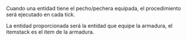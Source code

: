 Cuando una entidad tiene el pecho/pechera equipada, el procedimiento será ejecutado en cada tick.

La entidad proporcionada será la entidad que equipe la armadura, el itemstack es el item de la armadura.